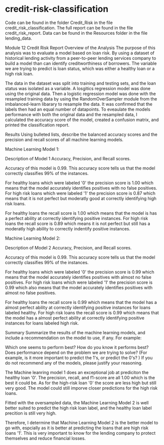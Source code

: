 # credit-risk-classification



Code can be found in the folder Credit_Risk in the file credit_risk_classification. The full report can be found in the file credit_risk_report. Data can be found in the Resources folder in the file lending_data.

Module 12 Credit Risk Report
Overview of the Analysis
The purpose of this analysis was to evaluate a model based on loan risk. By using a dataset of historical lending activity from a peer-to-peer lending services company to build a model than can identify creditworthiness of borrowers. The variable we are trying to predict is loan status, which was either a healthy loan or a high risk loan.

The data in the dataset was split into training and testing sets, and the loan status was isolated as a variable. A losgitics regression model was done using the original data. Then a logistic regression model was done with the resampled training data by using the RandomOverSampler module from the imbalanced-learn libarary to resample the data. It was confirmed that the labels then had an equal number of datapoints. To eveaulate the models performance with both the original data and the resampled data, I calculated the accuracy score of the model, created a confusion matrix, and printed the classification report.

Results
Using bulleted lists, describe the balanced accuracy scores and the precision and recall scores of all machine learning models.

Machine Learning Model 1:

Description of Model 1 Accuracy, Precision, and Recall scores.

Accuracy of this model is 0.99. This accuracy score tells us that the model correctly classifies 99% of the instances.

For healthy loans which were labeled '0' the precision score is 1.00 which means that the model accurately identifies positives with no false positives. For high risk loans which were labeled '1' the precision score is 0.87 which means that it is not perfect but moderatly good at correctly identifying high risk loans.

For healthy loans the recall score is 1.00 which means that the model is has a perfect ability at correctly identifying positive instances. For high risk loans the recall score is 0.89 which means it is not perfect but still has a moderatly high ability to correctly indentify positive instances.

Machine Learning Model 2:

Description of Model 2 Accuracy, Precision, and Recall scores.

Accuracy of this model is 0.99. This accuracy score tells us that the model correctly classifies 99% of the instances.

For healthy loans which were labeled '0' the precision score is 0.99 which means that the model accurately identifies positives with almost no false positives. For high risk loans which were labeled '1' the precision score is 0.99 which also means that the model accurately identifies positives with almost no false positives.

For healthy loans the recall score is 0.99 which means that the model has a almost perfect ability at correctly identifying positive instances for loans labeled healthy. For high risk loans the recall score is 0.99 which means that the model has a almost perfect ability at correctly identifying positive instances for loans labeled high risk.

Summary
Summarize the results of the machine learning models, and include a recommendation on the model to use, if any. For example:

Which one seems to perform best? How do you know it performs best?
Does performance depend on the problem we are trying to solve? (For example, is it more important to predict the 1's, or predict the 0's? )
If you do not recommend any of the models, please justify your reasoning.

The Machine leanring model 1 does an exceptional job at prediciton the healthy loan '0'. The precision, recall, and f1-score are all 1.00 which is the best it could be. As for the high-risk loan '0' the score are less high but still very good. The model could still imporve closer predictions for the high risk loans.

Fitted with the oversampled data, the Machine Learning Model 2 is well better suited to predict the high risk loan label, and the healthy loan label precition is still very high.

Therefore, I determine that Machine Learning Model 2 is the better model to go with, espcially as it is better at predicting the loans that are high risk loans '1'. This is very important to know for the lending company to protect themselves and reduce financial losses.
